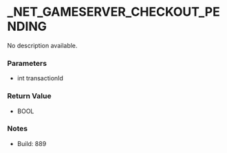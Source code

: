 # _NET_GAMESERVER_CHECKOUT_PENDING

No description available.

### Parameters
* int transactionId

### Return Value
* BOOL

### Notes
* Build: 889

